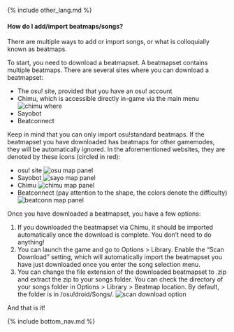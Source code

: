 {% include other_lang.md %}

#### How do I add/import beatmaps/songs?

There are multiple ways to add or import songs, or what is colloquially known as beatmaps.

To start, you need to download a beatmapset. A beatmapset contains multiple beatmaps. There are several sites where you can download a beatmapset:
- The osu! site, provided that you have an osu! account
- Chimu, which is accessible directly in-game via the main menu
![chimu where]({{site.baseurl}}/assets/images/image-6.png)
- Sayobot
- Beatconnect

Keep in mind that you can only import osu!standard beatmaps. If the beatmapset you have downloaded has beatmaps for other gamemodes, they will be automatically ignored. In the aforementioned websites, they are denoted by these icons (circled in red):
- osu! site
![osu map panel]({{site.baseurl}}/assets/images/image-1.png)
- Sayobot
![sayo map panel]({{site.baseurl}}/assets/images/image-2.png)
- Chimu
![chimu map panel]({{site.baseurl}}/assets/images/image-3.png)
- Beatconnect (pay attention to the shape, the colors denote the difficulty)
![beatconn map panel]({{site.baseurl}}/assets/images/image-4.png)

Once you have downloaded a beatmapset, you have a few options:
1. If you downloaded the beatmapset via Chimu, it should be imported automatically once the download is complete. You don’t need to do anything!
2. You can launch the game and go to Options > Library. Enable the “Scan Download” setting, which will automatically import the beatmapset you have just downloaded once you enter the song selection menu.
3. You can change the file extension of the downloaded beatmapset to .zip and extract the zip to your songs folder. You can check the directory of your songs folder in Options > Library > Beatmap location. By default, the folder is in /osu!droid/Songs/.
![scan download option]({{site.baseurl}}/assets/images/image-5.png)

And that is it!

<!-- Don't touch this part thank you -->
{% include bottom_nav.md %}